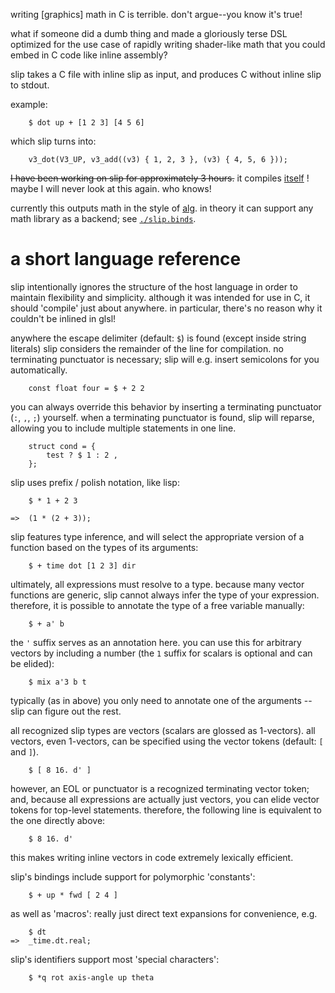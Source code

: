 writing [graphics] math in C is terrible. don't argue--you know it's true!

what if someone did a dumb thing and made a gloriously terse DSL
optimized for the use case of rapidly writing shader-like math
that you could embed in C code like inline assembly?

slip takes a C file with inline slip as input,
and produces C without inline slip to stdout.

example:
```
	$ dot up + [1 2 3] [4 5 6]
```

which slip turns into:
```
	v3_dot(V3_UP, v3_add((v3) { 1, 2, 3 }, (v3) { 4, 5, 6 }));
```

~~I have been working on slip for approximately 3 hours.~~
it compiles [itself](https://github.com/acgaudette/slip/blob/master/main.c#L16) !
maybe I will never look at this again. who knows!

currently this outputs math in the style of [alg](https://github.com/acgaudette/alg).
in theory it can support any math library as a backend; see [`./slip.binds`](slip.binds).

# a short language reference #

slip intentionally ignores the structure of the host language
in order to maintain flexibility and simplicity.
although it was intended for use in C, it should 'compile' just about anywhere.
in particular, there's no reason why it couldn't be inlined in glsl!

anywhere the escape delimiter (default: `$`) is found
(except inside string literals)
slip considers the remainder of the line for compilation.
no terminating punctuator is necessary;
slip will e.g. insert semicolons for you automatically.

```
	const float four = $ + 2 2
```

you can always override this behavior
by inserting a terminating punctuator (`:`, `,`, `;`) yourself.
when a terminating punctuator is found, slip will reparse,
allowing you to include multiple statements in one line.

```
	struct cond = {
		test ? $ 1 : 2 ,
	};
```

slip uses prefix / polish notation, like lisp:

```
	$ * 1 + 2 3
```
```
=>	(1 * (2 + 3));
```

slip features type inference,
and will select the appropriate version of a function
based on the types of its arguments:

```
	$ + time dot [1 2 3] dir
```

ultimately, all expressions must resolve to a type.
because many vector functions are generic,
slip cannot always infer the type of your expression.
therefore, it is possible to annotate the type of a free variable manually:

```
	$ + a' b
```

the `'` suffix serves as an annotation here.
you can use this for arbitrary vectors by including a number
(the `1` suffix for scalars is optional and can be elided):

```
	$ mix a'3 b t
```

typically (as in above) you only need to annotate one of the arguments --
slip can figure out the rest.

all recognized slip types are vectors (scalars are glossed as 1-vectors).
all vectors, even 1-vectors, can be specified using the vector tokens
(default: `[` and `]`).

```
	$ [ 8 16. d' ]
```

however, an EOL or punctuator is a recognized terminating vector token;
and, because all expressions are actually just vectors,
you can elide vector tokens for top-level statements.
therefore, the following line is equivalent to the one directly above:

```
	$ 8 16. d'
```

this makes writing inline vectors in code extremely lexically efficient.

slip's bindings include support for polymorphic 'constants':

```
	$ + up * fwd [ 2 4 ]
```

as well as 'macros': really just direct text expansions for convenience,
e.g.

```
	$ dt
=>	_time.dt.real;
```

slip's identifiers support most 'special characters':

```
	$ *q rot axis-angle up theta
```
